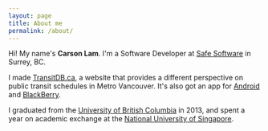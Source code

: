 ```yaml
---
layout: page
title: About me
permalink: /about/
---
```


Hi! My name's **Carson Lam**. I'm a Software Developer at [Safe Software] in Surrey, BC.

I made [TransitDB.ca], a website that provides a different perspective on public transit schedules in Metro Vancouver. It's also got an app for [Android] and [BlackBerry].

I graduated from the [University of British Columbia][UBC] in 2013, and spent a year on academic exchange at the [National University of Singapore][NUS].

[Safe Software]: https://www.safe.com
[TransitDB.ca]: http://www.transitdb.ca
[Android]: https://play.google.com/store/apps/details?id=ca.transitdb.mobile.android
[BlackBerry]: https://appworld.blackberry.com/webstore/content/32009887/
[UBC]: https://www.ubc.ca
[NUS]: http://www.nus.edu.sg
